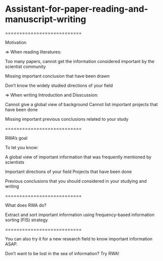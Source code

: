 # Assistant-for-paper-reading-and-manuscript-writing

 ===========================
 
Motivation

=> When reading literatures: 

Too many papers, cannot get the information considered important by the scientist community

Missing important conclusion that have been drawn 

Don’t know the widely studied directions of your field 

=> When writing Introduction and Disscussion: 

Cannot give a global view of background Cannot list important projects that have been done 

Missing important previous conclusions related to your study

 ===========================
 
RWA’s goal

To let you know: 

A global view of important information that was frequently mentioned by scientists

Important directions of your field Projects that have been done 

Previous conclusions that you should considered in your studying and writing

 ===========================
 
What does RWA do?

Extract and sort important information using frequency-based information sorting (FIS) strategy

 ===========================
 
You can also try it for a new research field to know important information ASAP.


Don’t want to be lost in the sea of information? Try RWA!


